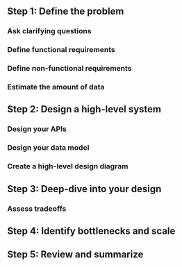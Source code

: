 ## **Step 1: Define the problem**

### **Ask clarifying questions**
### **Define functional requirements**
### **Define non-functional requirements**
### **Estimate the amount of data**

## **Step 2: Design a high-level system**[](https://www.tryexponent.com/courses/system-design-interview/system-design/mock-interview-design-instagram#object-object)
### **Design your APIs**
### **Design your data model**
### **Create a high-level design diagram**
## **Step 3: Deep-dive into your design**[](https://www.tryexponent.com/courses/system-design-interview/system-design/mock-interview-design-instagram#object-object)
### **Assess tradeoffs**
## **Step 4: Identify bottlenecks and scale**
## **Step 5: Review and summarize**
